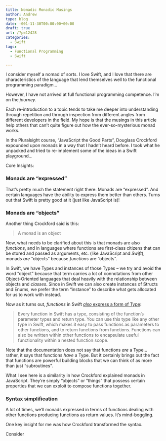 ```yaml
---
title: Nomadic Monadic Musings
author: Andrew
type: blog
date: -001-11-30T00:00:00+00:00
draft: true
url: /?p=12428
categories:
  - Swift
tags:
  - Functional Programming
  - Swift

---
```

I consider myself a nomad of sorts. I love Swift, and I love that there are characteristics of the language that lend themselves well to the functional programming paradigm&#8230;

However, I have not arrived at full functional programming competence. I&#8217;m on the _journey_.

Each re-introduction to a topic tends to take me deeper into understanding through repetition and through inspection from different angles from different developers in the field. My hope is that the musings in this article help others that can&#8217;t quite figure out how the ever-so-mysterious monad works.

In the Pluralsight course, &#8220;JavaScript the Good Parts&#8221;, Douglass Crockford expounded upon monads in a way that I hadn&#8217;t heard before. I took what he unpacked and tried to re-implement some of the ideas in a Swift playground&#8230;

Core Insights:

### Monads are &#8220;expressed&#8221;

That&#8217;s pretty much the statement right there. Monads are &#8220;expressed&#8221;. And certain languages have the ability to express them better than others. Turns out that Swift is pretty good at it (just like JavaScript is)!

### Monads are &#8220;objects&#8221;

Another thing Crockford said is this:

> A monad is an object 

Now, what needs to be clarified about this is that monads are also _functions_, and in languages where functions are first-class citizens that can be stored and passed as arguments, etc. (like JavaScript and _Swift_), monads _are_ &#8220;objects&#8221; because _functions_ are &#8220;objects&#8221;.

In Swift, we have Types and instances of those Types &#8211; we try and avoid the word &#8220;object&#8221; because that term carries a lot of connotations from other Object-Oriented languages that deal heavily with the relationship between objects and _classes_. Since in Swift we can also create instances of Structs and Enums, we prefer the term &#8220;instance&#8221; to describe what gets allocated for us to work with instead.

Now as it turns out, _functions_ in Swift [_also_ express a form of Type][1]:

> Every function in Swift has a type, consisting of the function’s parameter types and return type. You can use this type like any other type in Swift, which makes it easy to pass functions as parameters to other functions, and to return functions from functions. Functions can also be written within other functions to encapsulate useful functionality within a nested function scope. 

Note that the documentation does not say that functions _are_ a Type&#8230; rather, it says that functions _have_ a Type. But it certainly brings out the fact that functions are powerful building blocks that we can think of as more than just &#8220;subroutines&#8221;.

What I see here is a similarity in how Crockford explained monads in JavaScript. They&#8217;re simply &#8220;objects&#8221; or &#8220;things&#8221; that possess certain properties that we can exploit to compose functions together.

### Syntax simplification

A lot of times, we&#8217;ll monads expressed in terms of functions dealing with other functions producing functions as return values. It&#8217;s mind-boggling.

One key insight for me was how Crockford transformed the syntax.

Consider

 [1]: https://developer.apple.com/library/mac/documentation/Swift/Conceptual/Swift_Programming_Language/Functions.html